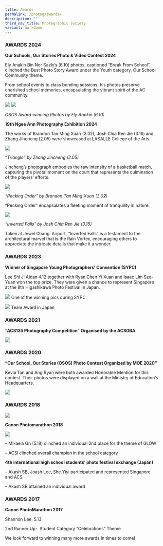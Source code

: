 ```yaml
---
title: Awards
permalink: /photog/awards/
description: ""
third_nav_title: Photographic Society
variant: markdown
---
```



### AWARDS 2024

**Our Schools, Our Stories Photo & Video Contest 2024**

Ely Anakin Bin Nor Sazly’s (6.10) photos, captioned “Break From School”, clinched the Best Photo Story Award under the Youth category, Our School Community theme. 

From school events to class bonding sessions, his photos preserve cherished school memories, encapsulating the vibrant spirit of the AC community.

![](/images/Capture777.jpg)
![](/images/Capture7777.jpg)

_OSOS Award-winning Photos by Ely Anakin (6.10)_

**19th Ngee Ann Photography Exhibition 2024**

The works of Brandon Tan Ming Xuan (3.02), Josh Chia Ren Jie (3.16) and Zhang Jincheng (2.05) were showcased at LASALLE College of the Arts. 

![](/images/Picture77.jpg)

_“Triangle” by Zhang Jincheng (2.05)_

Jincheng’s photograph embodies the raw intensity of a basketball match, capturing the pivotal moment on the court that represents the culmination of the players’ efforts.

![](/images/Picture87.jpg)

_“Pecking Order” by Brandon Tan Ming Xuan (3.02)_

“Pecking Order” encapsulates a fleeting moment of tranquility in nature.

![](/images/Picture97.jpg)

_“Inverted Falls” by Josh Chia Ren Jie (3.16)_

Taken at Jewel Changi Airport, “Inverted Falls” is a testament to the architectural marvel that is the Rain Vortex, encouraging others to appreciate the intricate details that make it a wonder.

### AWARDS 2023
     
**Winner of Singapore Young Photographers’ Convention (SYPC)**

Lee Shi Ji Aidan 4.12 together with Ryan Chen Yi Xuan and Isaac Lim Sze-Yuan won the top prize. They were given a chance to represent Singapore at the 8th Higashikawa Photo Festival in Japan.

![](/images/Clubs%20And%20Societies/Photo%20Club/Picture21.jpg)
One of the winning pics during SYPC

![](/images/Clubs%20And%20Societies/Photo%20Club/Picture22.jpg)
Team Award in Japan
     
### AWARDS 2021

**“ACS135 Photography Competition” Organised by the ACSOBA**

![](/images/Clubs%20And%20Societies/Photo%20Club/Picture12.png)

### AWARDS 2020

**“Our School, Our Stories (OSOS) Photo Contest Organized by MOE 2020”**

Kevia Tan and Ang Ryan were both awarded Honorable Mention for this contest. Their photos were displayed on a wall at the Ministry of Education’s Headquarters.

![](/images/Clubs%20And%20Societies/Photo%20Club/Picture13.png)

### AWARDS 2018

![](/images/Clubs%20And%20Societies/Photo%20Club/Picture14.png)


**Canon Photomarathon 2018**

![](/images/Clubs%20And%20Societies/Photo%20Club/Picture15.png)

– Mikaela Gn (5.18) clinched an individual 2nd place for the theme of GLOW

– ACSI clinched overall champion in the school category

**4th international high school students’ photo festival exchange (Japan)**

– Akash SB, Joash Lee, She Yiyi participated and represented Singapore and ACS

– Akash SB attained an individual award

### AWARDS 2017

**Canon PhotoMarathon 2017**

Shannon Lee, 5.13

2nd Runner Up-  Student Category “Celebrations” Theme

We look forward to winning many more awards in times to come!